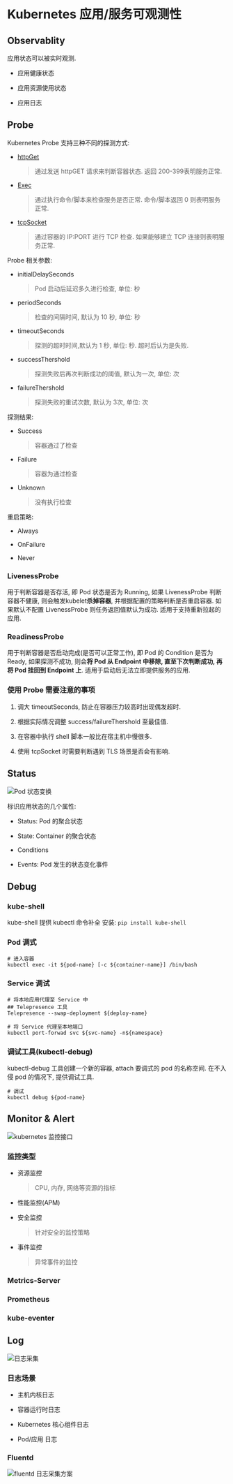 # Kubernetes 应用/服务可观测性

## Observablity

应用状态可以被实时观测.

- 应用健康状态

- 应用资源使用状态

- 应用日志

## Probe

Kubernetes Probe 支持三种不同的探测方式:

- [httpGet](./yamls/probe/httpGet.yaml)
   > 通过发送 httpGET 请求来判断容器状态. 返回 200-399表明服务正常.

- [Exec](./yamls/probe/exec.yaml)
   > 通过执行命令/脚本来检查服务是否正常. 命令/脚本返回 0 则表明服务正常.

- [tcpSocket](./yamls/probe/tcpSocket.yaml)
   > 通过容器的 IP:PORT 进行 TCP 检查. 如果能够建立 TCP 连接则表明服务正常.

Probe 相关参数:

- initialDelaySeconds
   > Pod 启动后延迟多久进行检查, 单位: 秒

- periodSeconds
   > 检查的间隔时间, 默认为 10 秒, 单位: 秒

- timeoutSeconds
   > 探测的超时时间,默认为 1 秒, 单位: 秒.
   > 超时后认为是失败.

- successThershold
   > 探测失败后再次判断成功的阈值, 默认为一次, 单位: 次

- failureThershold
   > 探测失败的重试次数, 默认为 3次, 单位: 次


探测结果:

- Success
   > 容器通过了检查

- Failure
   > 容器为通过检查

- Unknown
   > 没有执行检查

重启策略:

- Always

- OnFailure

- Never

### LivenessProbe

用于判断容器是否存活, 即 Pod 状态是否为 Running, 如果 LivenessProbe 判断容器不健康,
则会触发kubelet**杀掉容器**, 并根据配置的策略判断是否重启容器.
如果默认不配置 LivenessProbe 则任务返回值默认为成功.
适用于支持重新拉起的应用.

### ReadinessProbe

用于判断容器是否启动完成(是否可以正常工作), 即 Pod 的 Condition 是否为 Ready, 如果探测不成功, 则会**将 Pod 从 Endpoint 中移除, 直至下次判断成功, 再将 Pod 挂回到 Endpoint 上**.
适用于启动后无法立即提供服务的应用.

### 使用 Probe 需要注意的事项

1. 调大 timeoutSeconds, 防止在容器压力较高时出现偶发超时.

2. 根据实际情况调整 success/failureThershold 至最佳值.

3. 在容器中执行 shell 脚本一般比在宿主机中慢很多.

4. 使用 tcpSocket 时需要判断遇到 TLS 场景是否会有影响.

## Status

![Pod 状态变换](./images/pod_status.png)

标识应用状态的几个属性:

- Status: Pod 的聚合状态

- State: Container 的聚合状态

- Conditions

- Events: Pod 发生的状态变化事件

## Debug

### kube-shell

kube-shell 提供 kubectl 命令补全
安装: `pip install kube-shell`

### Pod 调式

```shell
# 进入容器
kubectl exec -it ${pod-name} [-c ${container-name}] /bin/bash
```

### Service 调试

```shell
# 将本地应用代理至 Service 中
## Telepresence 工具
Telepresence --swap-deployment ${deploy-name}

# 将 Service 代理至本地端口
kubectl port-forwad svc ${svc-name} -n${namespace}
```

### 调试工具(kubectl-debug)

kubectl-debug 工具创建一个新的容器, attach 要调式的 pod 的名称空间.
在不入侵 pod 的情况下, 提供调试工具.

```shell
# 调试
kubectl debug ${pod-name}
```

## Monitor & Alert

![kubernetes 监控接口](./images/monitor_api.png)

### 监控类型

- 资源监控
   > CPU, 内存, 网络等资源的指标

- 性能监控(APM)

- 安全监控
   > 针对安全的监控策略

- 事件监控
   > 异常事件的监控

### Metrics-Server

### Prometheus

### kube-eventer

## Log

![日志采集](./images/log_collect.png)

### 日志场景

- 主机内核日志

- 容器运行时日志

- Kubernetes 核心组件日志

- Pod/应用 日志

### Fluentd

![fluentd 日志采集方案](./images/fluentd.png)
